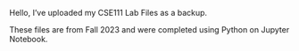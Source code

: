 Hello, I’ve uploaded my CSE111 Lab Files as a backup.

These files are from Fall 2023 and were completed using Python on Jupyter Notebook.
